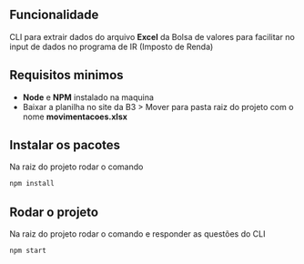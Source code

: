 ## Funcionalidade

CLI para extrair dados do arquivo **Excel** da Bolsa de valores para facilitar no input de dados no programa de IR (Imposto de Renda)

## Requisitos minimos

- **Node** e **NPM** instalado na maquina
- Baixar a planilha no site da B3 > Mover para pasta raiz do projeto com o nome **movimentacoes.xlsx**

## Instalar os pacotes

Na raiz do projeto rodar o comando

```bash
npm install
```

## Rodar o projeto

Na raiz do projeto rodar o comando e responder as questões do CLI

```bash
npm start
```
